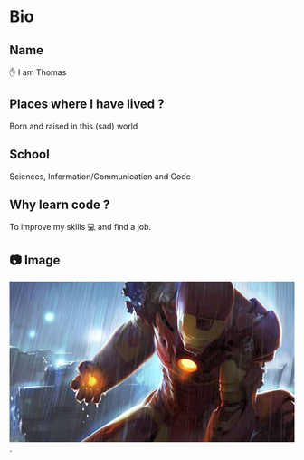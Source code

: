 # Bio

## Name

:raised_hand: I am Thomas

## Places where I have lived ?

Born and raised in this (sad) world

## School

Sciences, Information/Communication and Code

## Why learn code ?

To improve my skills :computer: and find a job.

## :camera: Image

![This is a picture of Thomas.](img/pic-thomas.jpeg "This is a sample image of Thomas.").
